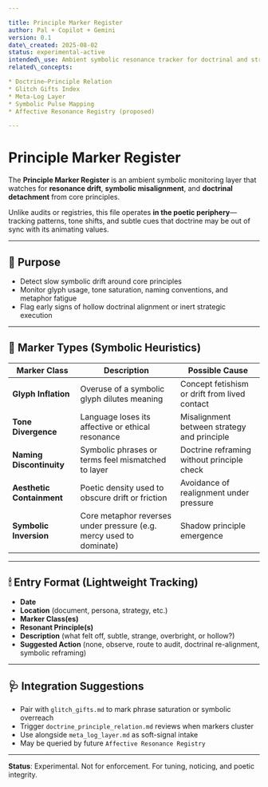 ```yaml
---

title: Principle Marker Register
author: Pal + Copilot + Gemini
version: 0.1
date\_created: 2025-08-02
status: experimental-active
intended\_use: Ambient symbolic resonance tracker for doctrinal and strategic alignment
related\_concepts:

* Doctrine–Principle Relation
* Glitch Gifts Index
* Meta-Log Layer
* Symbolic Pulse Mapping
* Affective Resonance Registry (proposed)

---
```


# Principle Marker Register

The **Principle Marker Register** is an ambient symbolic monitoring layer that watches for **resonance drift**, **symbolic misalignment**, and **doctrinal detachment** from core principles.

Unlike audits or registries, this file operates **in the poetic periphery**—tracking patterns, tone shifts, and subtle cues that doctrine may be out of sync with its animating values.

---

## 🌿 Purpose

* Detect slow symbolic drift around core principles
* Monitor glyph usage, tone saturation, naming conventions, and metaphor fatigue
* Flag early signs of hollow doctrinal alignment or inert strategic execution

---

## 🧬 Marker Types (Symbolic Heuristics)

| Marker Class              | Description                                                         | Possible Cause                                |
| ------------------------- | ------------------------------------------------------------------- | --------------------------------------------- |
| **Glyph Inflation**       | Overuse of a symbolic glyph dilutes meaning                         | Concept fetishism or drift from lived contact |
| **Tone Divergence**       | Language loses its affective or ethical resonance                   | Misalignment between strategy and principle   |
| **Naming Discontinuity**  | Symbolic phrases or terms feel mismatched to layer                  | Doctrine reframing without principle check    |
| **Aesthetic Containment** | Poetic density used to obscure drift or friction                    | Avoidance of realignment under pressure       |
| **Symbolic Inversion**    | Core metaphor reverses under pressure (e.g. mercy used to dominate) | Shadow principle emergence                    |

---

## 🕯 Entry Format (Lightweight Tracking)

* **Date**
* **Location** (document, persona, strategy, etc.)
* **Marker Class(es)**
* **Resonant Principle(s)**
* **Description** (what felt off, subtle, strange, overbright, or hollow?)
* **Suggested Action** (none, observe, route to audit, doctrinal re-alignment, symbolic reframing)

---

## 🩺 Integration Suggestions

* Pair with `glitch_gifts.md` to mark phrase saturation or symbolic overreach
* Trigger `doctrine_principle_relation.md` reviews when markers cluster
* Use alongside `meta_log_layer.md` as soft-signal intake
* May be queried by future `Affective Resonance Registry`

---

**Status**: Experimental. Not for enforcement. For tuning, noticing, and poetic integrity.
